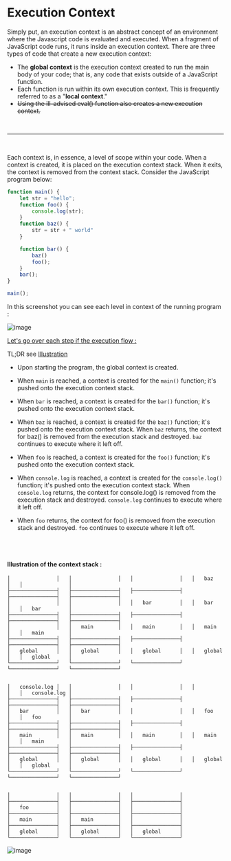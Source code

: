 


# Execution Context


Simply put, an execution context is an abstract concept of an environment where the Javascript code is evaluated and executed. 
When a fragment of JavaScript code runs, it runs inside an execution context. 
There are three types of code that create a new execution context:

* The **global context** is the execution context created to run the main body of your code; that is, any code that exists outside of a JavaScript function.
* Each function is run within its own execution context. This is frequently referred to as a "**local context**."
* <strike>Using the ill-advised eval() function also creates a new execution context.</strike>

<br>

____

<br>

Each context is, in essence, a level of scope within your code.  When a context is created, it is placed on the execution context stack. When it exits, the context is removed from the context stack.
Consider the JavaScript program below:

```js
function main() {
    let str = "hello";
    function foo() {
        console.log(str);
    }
    function baz() {
        str = str + " world"
    }

    function bar() {
        baz()
        foo();
    }
    bar();
}

main();
```

In this screenshot you can see each level in context of the running program : 

![image](https://user-images.githubusercontent.com/37986794/203842189-11dc0923-cbd0-4a2d-9fd9-cca379e736b4.png)

<u>Let's go over each step if the execution flow :</u>

TL;DR see [Illustration](#illustration-of-the-context-stack)

* Upon starting the program, the global context is created.

* When `main` is reached, a context is created for the `main()` function;
it's pushed onto the execution context stack.

* When `bar` is reached, a context is created for the `bar()` function; 
it's pushed onto the execution context stack.

* When `baz` is reached, a context is created for the `baz()` function;
it's pushed onto the execution context stack.
When `baz` returns, the context for baz() is removed from the execution stack and destroyed. 
`baz` continues to execute where it left off.

* When `foo` is reached, a context is created for the `foo()` function; 
it's pushed onto the execution context stack.
   
* When `console.log` is reached, a context is created for the `console.log()` function;
it's pushed onto the execution context stack.
When `console.log` returns, the context for console.log() is removed from the execution stack and destroyed. 
`console.log` continues to execute where it left off.         

* When `foo` returns, the context for foo() is removed from the execution stack and destroyed. 
`foo` continues to execute where it left off.

<br>
<br>

#### Illustration of the context stack :

```
│               │   │               │   │               │   │   baz         │   │               │   
├───────────────┤   ├───────────────┤   ├───────────────┤   ├───────────────┤   ├───────────────┤   
│               │   │               │   │   bar         │   │   bar         │   │   bar         │   
├───────────────┤   ├───────────────┤   ├───────────────┤   ├───────────────┤   ├───────────────┤   
│               │   │   main        │   │   main        │   │   main        │   │   main        │   
├───────────────┤   ├───────────────┤   ├───────────────┤   ├───────────────┤   ├───────────────┤   
│   global      │   │   global      │   │   global      │   │   global      │   │   global      │   
└───────────────┘   └───────────────┘   └───────────────┘   └───────────────┘   └───────────────┘   


│   console.log │   │               │   │               │   │               │   │   console.log │    
├───────────────┤   ├───────────────┤   ├───────────────┤   ├───────────────┤   ├───────────────┤ 
│   bar         │   │   bar         │   │               │   │   foo         │   │   foo         │ 
├───────────────┤   ├───────────────┤   ├───────────────┤   ├───────────────┤   ├───────────────┤ 
│   main        │   │   main        │   │   main        │   │   main        │   │   main        │ 
├───────────────┤   ├───────────────┤   ├───────────────┤   ├───────────────┤   ├───────────────┤ 
│   global      │   │   global      │   │   global      │   │   global      │   │   global      │ 
└───────────────┘   └───────────────┘   └───────────────┘   └───────────────┘   └───────────────┘ 


│               │   │               │   │               │
├───────────────┤   ├───────────────┤   ├───────────────┤
│   foo         │   │               │   │               │
├───────────────┤   ├───────────────┤   ├───────────────┤
│   main        │   │   main        │   │               │
├───────────────┤   ├───────────────┤   ├───────────────┤
│   global      │   │   global      │   │   global      │
└───────────────┘   └───────────────┘   └───────────────┘

```


![image](https://user-images.githubusercontent.com/37986794/203842836-8fff1c44-5155-433f-9f4d-6ed57a97f486.png)
